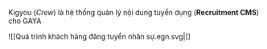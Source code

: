 Kigyou (*Crew*) là hệ thống quản lý nội dung tuyển dụng (**Recruitment CMS**) cho GAYA

![[Quá trình khách hàng đăng tuyển nhân sự.egn.svg|]]